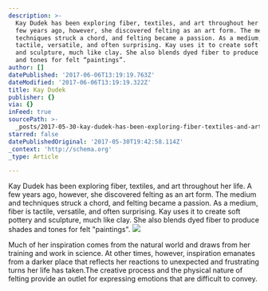 ```yaml
---
description: >-
  Kay Dudek has been exploring fiber, textiles, and art throughout her life. A
  few years ago, however, she discovered felting as an art form. The medium and
  techniques struck a chord, and felting became a passion. As a medium, fiber is
  tactile, versatile, and often surprising. Kay uses it to create soft pottery
  and sculpture, much like clay. She also blends dyed fiber to produce shades
  and tones for felt “paintings”.
author: []
datePublished: '2017-06-06T13:19:19.763Z'
dateModified: '2017-06-06T13:19:19.322Z'
title: Kay Dudek
publisher: {}
via: {}
inFeed: true
sourcePath: >-
  _posts/2017-05-30-kay-dudek-has-been-exploring-fiber-textiles-and-art-throug.md
starred: false
datePublishedOriginal: '2017-05-30T19:42:58.114Z'
_context: 'http://schema.org'
_type: Article

---
```

Kay Dudek has been exploring fiber, textiles, and art throughout her life. A few years ago, however, she discovered felting as an art form. The medium and techniques struck a chord, and felting became a passion. As a medium, fiber is tactile, versatile, and often surprising. Kay uses it to create soft pottery and sculpture, much like clay. She also blends dyed fiber to produce shades and tones for felt "paintings".
![](https://the-grid-user-content.s3-us-west-2.amazonaws.com/90cb78c1-5c19-4c25-ab4e-2eecee869dac.jpg)

Much of her inspiration comes from the natural world and draws from her training and work in science. At other times, however, inspiration emanates from a darker place that reflects her reactions to unexpected and frustrating turns her life has taken.The creative process and the physical nature of felting provide an outlet for expressing emotions that are difficult to convey.